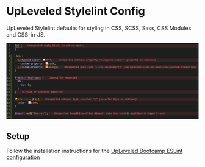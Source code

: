 # UpLeveled Stylelint Config

UpLeveled Stylelint defaults for styling in CSS, SCSS, Sass, CSS Modules and CSS-in-JS.

<img src="stylelint-error-example.webp" alt="Screenshot of errors and warnings generated by this configuration" />

## Setup

Follow the installation instructions for the [UpLeveled Bootcamp ESLint configuration](https://www.npmjs.com/package/@upleveled/eslint-config-upleveled)
